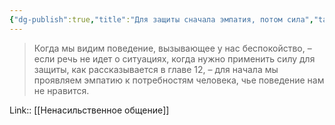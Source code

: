 ```yaml
---
{"dg-publish":true,"title":"Для защиты сначала эмпатия, потом сила","tags":["quotes"],"date":"2021-01-11T20:14:03+04:00","modified_at":"2023-03-13T21:10:26+04:00","permalink":"/quotes/202301092026/","dgPassFrontmatter":true}
---
```



> Когда мы видим поведение, вызывающее у нас беспокойство, – если речь не идет о ситуациях, когда нужно применить силу для защиты, как рассказывается в главе 12, – для начала мы проявляем эмпатию к потребностям человека, чье поведение нам не нравится.

Link:: [[Ненасильственное общение]]
